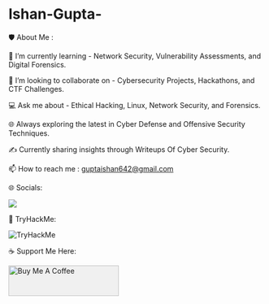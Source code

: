 # Ishan-Gupta-


🛡️ About Me :

🚀 I’m currently learning - Network Security, Vulnerability Assessments, and Digital Forensics.

🤝 I’m looking to collaborate on - Cybersecurity Projects, Hackathons, and CTF Challenges.

💻 Ask me about - Ethical Hacking, Linux, Network Security, and Forensics.

🌐 Always exploring the latest in Cyber Defense and Offensive Security Techniques.

✍️ Currently sharing insights through Writeups Of Cyber Security.

📫 How to reach me : guptaishan642@gmail.com




🌐 Socials:

<a href="https://www.linkedin.com/in/ishan-gupta-171b89250/"><img src="https://img.shields.io/badge/-LinkedIn-0072b1?&style=for-the-badge&logo=linkedin&logoColor=white" /></a>





📔 TryHackMe:

<img src="https://tryhackme-badges.s3.amazonaws.com/hunter21.png" alt="TryHackMe">




☕ Support Me Here:

<a href="https://www.buymeacoffee.com/ishan21" target="_blank">
  <img src="https://cdn.buymeacoffee.com/buttons/v2/default-yellow.png" 
       alt="Buy Me A Coffee" 
       style="height: 60px !important; width: 217px !important; background-color: #f0f0f0;" />
</a>



